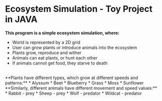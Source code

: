 # Ecosystem Simulation - Toy Project in JAVA
**This program is a simple ecosystem simulation, where:**
* World is represented by a 2D grid
* User can grow plants or introduce animals into the ecosystem
* Plants grow, reproduce and wither
* Animals can eat plants, or hunt each other
* If animals cannot get food, they starve to death

<br/>
**Plants have different types, which grow at different speeds and patterns:**
* Alyssum
* Beet
* Blueberry
* Grass
* Moss
* Sunflower

<br/>
**Similarly, different animals have different movement and speed values:**
* Rabbit - prey
* Sheep - prey
* Wolf - predator
* Wildcat - predator
